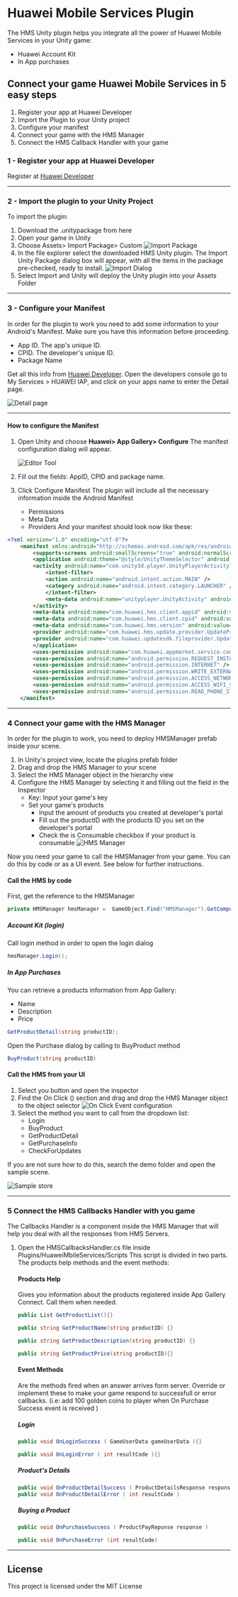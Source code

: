 # Huawei Mobile Services Plugin

The HMS Unity plugin helps you integrate all the power of Huawei Mobile Services in your Unity game:

* Huawei Account Kit
* In App purchases


## Connect your game Huawei Mobile Services in 5 easy steps


1. Register your app at Huawei Developer
2. Import the Plugin to your Unity project
3. Configure your manifest
4. Connect your game with the HMS Manager
5. Connect the HMS Callback Handler with your game

### 1 - Register your app at Huawei Developer

Register at [Huawei Developer](https://developer.huawei.com/consumer/en/)
____

### 2 - Import the plugin to your Unity Project

To import the plugin:

1. Download the .unitypackage from here
2. Open your game in Unity
3. Choose Assets> Import Package> Custom
![Import Package](http://evil-mind.com/huawei/images/importCustomPackage.png "Import package")
4. In the file explorer select the downloaded HMS Unity plugin. The Import Unity Package dialog box will appear, with all the items in the package pre-checked, ready to install.
![Import Dialog](http://evil-mind.com/huawei/images/unityImport.png "Import dialog")
5. Select Import and Unity will deploy the Unity plugin into your Assets Folder
____

### 3 - Configure your Manifest

In order for the plugin to work you need to add some information to your Android's Manifest. Make sure you have this information before proceeding.

* App ID. The app's unique ID.
* CPID. The developer's unique ID.
* Package Name

Get all this info from [Huawei Developer](https://developer.huawei.com/consumer/en/). Open the developers console go to My Services > HUAWEI IAP, and click on your apps name to enter the Detail page.

![Detail page](http://evil-mind.com/huawei/images/appInfo.png "Detail page")
____

#### How to configure the Manifest

1. Open Unity and choose **Huawei> App Gallery> Configure** The manifest configuration dialog will appear.

    ![Editor Tool](http://evil-mind.com/huawei/images/unityMenu.png "Editor tool")

2. Fill out the fields: AppID, CPID and package name.
3. Click Configure Manifest
    The plugin will include all the necessary information inside the Android Manifest
    * Permissions
    * Meta Data
    * Providers
And your manifest should look now like these:

``` xml
<?xml version="1.0" encoding="utf-8"?>
    <manifest xmlns:android="http://schemas.android.com/apk/res/android" package="com.unity3d.player" xmlns:tools="http://schemas.android.com/tools" android:installLocation="preferExternal">
        <supports-screens android:smallScreens="true" android:normalScreens="true" android:largeScreens="true" android:xlargeScreens="true" android:anyDensity="true" />
        <application android:theme="@style/UnityThemeSelector" android:icon="@mipmap/app_icon" android:label="@string/app_name">
        <activity android:name="com.unity3d.player.UnityPlayerActivity" android:label="@string/app_name">
            <intent-filter>
            <action android:name="android.intent.action.MAIN" />
            <category android:name="android.intent.category.LAUNCHER" />
            </intent-filter>
            <meta-data android:name="unityplayer.UnityActivity" android:value="true" />
        </activity>
        <meta-data android:name="com.huawei.hms.client.appid" android:value="appid=9999" />
        <meta-data android:name="com.huawei.hms.client.cpid" android:value="cpid=1234567890" />
        <meta-data android:name="com.huawei.hms.version" android:value="2.6.1" />
        <provider android:name="com.huawei.hms.update.provider.UpdateProvider" android:authorities="com.yourco.huawei.hms.update.provider" android:exported="false" android:grantUriPermissions="true" />
        <provider android:name="com.huawei.updatesdk.fileprovider.UpdateSdkFileProvider" android:authorities="com.yourco.huawei.updateSdk.fileProvider" android:exported="false" android:grantUriPermissions="true" />
        </application>
        <uses-permission android:name="com.huawei.appmarket.service.commondata.permission.GET_COMMON_DATA" />
        <uses-permission android:name="android.permission.REQUEST_INSTALL_PACKAGES" />
        <uses-permission android:name="android.permission.INTERNET" />
        <uses-permission android:name="android.permission.WRITE_EXTERNAL_STORAGE" />
        <uses-permission android:name="android.permission.ACCESS_NETWORK_STATE" />
        <uses-permission android:name="android.permission.ACCESS_WIFI_STATE" />
        <uses-permission android:name="android.permission.READ_PHONE_STATE" />
    </manifest>
```
____
### 4 Connect your game with the HMS Manager

In order for the plugin to work, you need to deploy HMSManager prefab inside your scene.

1. In Unity's project view, locate the plugins prefab folder
2. Drag and drop the HMS Manager to your scene
3. Select the HMS Manager object in the hierarchy view
4. Configure the HMS Manager by selecting it and filling out the field in the Inspector
    * Key: Input your game's key
    * Set your game's products
        * Input the amount of products you created at developer's portal
        * Fill out the productID with the products ID you set on the developer's portal
        * Check the is Consumable checkbox if your product is consumable
    ![HMS Manager](http://evil-mind.com/huawei/images/HMSManagerConfig.png "HMS Manager")

Now you need your game to call the HMSManager from your game. You can do this by code or as a UI event. See below for further instructions.
    
#### Call the HMS by code

First, get the reference to the HMSManager

```csharp
private HMSManager hmsManager =  GameObject.Find("HMSManager").GetComponent<HMSManager>();
```
##### Account Kit (login)
Call login method in order to open the login dialog
```csharp
hmsManager.Login();
```

##### In App Purchases
You can retrieve a products information from App Gallery:
* Name
* Description
* Price

``` csharp
GetProductDetail(string productID);
```

Open the Purchase dialog by calling to BuyProduct method
```csharp
BuyProduct(string productID)
```

#### Call the HMS from your UI

1. Select you button and open the inspector
2. Find the On Click () section and drag and drop the HMS Manager object to the object selector
![On Click Event configuration](http://evil-mind.com/huawei/images/onClick.png "On Click Event configuration")
3. Select the method you want to call from the dropdown list:
    * Login
    * BuyProduct
    * GetProductDetail
    * GetPurchaseInfo
    * CheckForUpdates

If you are not sure how to do this, search the demo folder and open the sample scene.

![Sample store](http://evil-mind.com/huawei/images/demo.jpg "Sample store")
____

### 5 Connect the HMS Callbacks Handler with you game

The Callbacks Handler is a component inside the HMS Manager that will help you deal with all the responses from HMS Servers.

1. Open the HMSCallbacksHandler.cs file inside Plugins/HuaweiMbileServices/Scripts
This script is divided in two parts. The products help methods and the event methods:

    #### Products Help

    Gives you information about the products registered inside App Gallery Connect. Call them when needed.

    ```csharp
    public List GetProductList(){}

    public string GetProductName(string productID) {}

    public string GetProductDescription(string productID) {}

    public string GetProductPrice(string productID){}
    ```

    #### Event Methods

    Are the methods fired when an answer arrives form server. Override or implement these to make your game respond to successfull or error callbacks.
    (i.e: add 100 golden coins to player when On Purchase Success event is received )

    ##### Login 
    
    ```csharp
    public void OnLoginSuccess ( GameUserData gameUserData ){}

    public void OnLoginError ( int resultCode ){}
    ```
    ##### Product's Details
    ```csharp
    public void OnProductDetailSuccess ( ProductDetailsResponse response )
    public void OnProductDetailError ( int resultCode )
    ```
    ##### Buying a Product
    ```csharp
    public void OnPurchaseSuccess ( ProductPayReponse response )

    public void OnPurchaseError (int resultCode)
    ```


______

## License

This project is licensed under the MIT License




